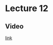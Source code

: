 # Lecture 12

## Video

[link](https://drive.google.com/file/d/1g2jG6DNCFpx438f6g-g9LgBr6PdHLTE4/view)

